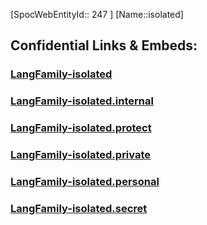 ﻿---
type: LangFamily
tags: 
- Lang_Family
---
[SpocWebEntityId:: 247 ]
[Name::isolated]



## Confidential Links & Embeds: 

### [LangFamily-isolated](/_public/Language/Lang~Family/LangFamily-isolated.md) 

### [LangFamily-isolated.internal](/_internal/Language/Lang~Family/LangFamily-isolated.internal.md) 

### [LangFamily-isolated.protect](/_protect/Language/Lang~Family/LangFamily-isolated.protect.md) 

### [LangFamily-isolated.private](/_private/Language/Lang~Family/LangFamily-isolated.private.md) 

### [LangFamily-isolated.personal](/_personal/Language/Lang~Family/LangFamily-isolated.personal.md) 

### [LangFamily-isolated.secret](/_secret/Language/Lang~Family/LangFamily-isolated.secret.md) 
